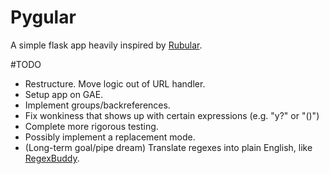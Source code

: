 # Pygular
A simple flask app heavily inspired by [Rubular](http://www.rubular.com).

#TODO
* Restructure. Move logic out of URL handler.
* Setup app on GAE.
* Implement groups/backreferences.
* Fix wonkiness that shows up with certain expressions (e.g. "y?" or "()")
* Complete more rigorous testing.
* Possibly implement a replacement mode.
* (Long-term goal/pipe dream) Translate regexes into plain English, like [RegexBuddy](http://www.regexbuddy.com/).
